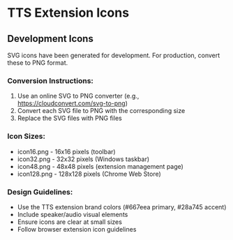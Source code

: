 # TTS Extension Icons

## Development Icons
SVG icons have been generated for development. For production, convert these to PNG format.

### Conversion Instructions:
1. Use an online SVG to PNG converter (e.g., https://cloudconvert.com/svg-to-png)
2. Convert each SVG file to PNG with the corresponding size
3. Replace the SVG files with PNG files

### Icon Sizes:
- icon16.png - 16x16 pixels (toolbar)
- icon32.png - 32x32 pixels (Windows taskbar)
- icon48.png - 48x48 pixels (extension management page)
- icon128.png - 128x128 pixels (Chrome Web Store)

### Design Guidelines:
- Use the TTS extension brand colors (#667eea primary, #28a745 accent)
- Include speaker/audio visual elements
- Ensure icons are clear at small sizes
- Follow browser extension icon guidelines

